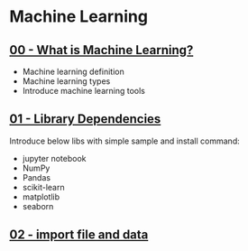 # Machine Learning

## [00 - What is Machine Learning?](./00-what-is-machine-learning.md)

- Machine learning definition
- Machine learning types
- Introduce machine learning tools

## [01 - Library Dependencies](./01-lib.md)

Introduce below libs with simple sample and install command:

- jupyter notebook
- NumPy
- Pandas
- scikit-learn
- matplotlib
- seaborn

## [02 - import file and data](./02-file-and-data.md)


